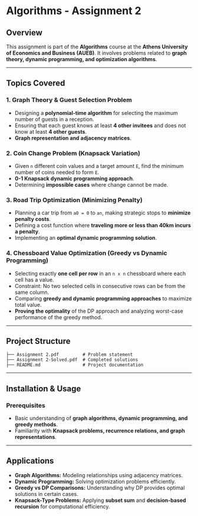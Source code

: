 # **Algorithms - Assignment 2**

## **Overview**
This assignment is part of the **Algorithms** course at the **Athens University of Economics and Business (AUEB)**. It involves problems related to **graph theory, dynamic programming, and optimization algorithms**.

---

## **Topics Covered**
### **1. Graph Theory & Guest Selection Problem**
- Designing a **polynomial-time algorithm** for selecting the maximum number of guests in a reception.
- Ensuring that each guest knows at least **4 other invitees** and does not know at least **4 other guests**.
- **Graph representation and adjacency matrices**.

### **2. Coin Change Problem (Knapsack Variation)**
- Given `n` different coin values and a target amount `E`, find the minimum number of coins needed to form `E`.
- **0-1 Knapsack dynamic programming approach**.
- Determining **impossible cases** where change cannot be made.

### **3. Road Trip Optimization (Minimizing Penalty)**
- Planning a car trip from `a0 = 0` to `an`, making strategic stops to **minimize penalty costs**.
- Defining a cost function where **traveling more or less than 40km incurs a penalty**.
- Implementing an **optimal dynamic programming solution**.

### **4. Chessboard Value Optimization (Greedy vs Dynamic Programming)**
- Selecting exactly **one cell per row** in an `n x n` chessboard where each cell has a value.
- Constraint: No two selected cells in consecutive rows can be from the same column.
- Comparing **greedy and dynamic programming approaches** to maximize total value.
- **Proving the optimality** of the DP approach and analyzing worst-case performance of the greedy method.

---

## **Project Structure**
```
├── Assignment 2.pdf         # Problem statement
├── Assignment 2-Solved.pdf  # Completed solutions
├── README.md                # Project documentation
```

---

## **Installation & Usage**
### **Prerequisites**
- Basic understanding of **graph algorithms, dynamic programming, and greedy methods**.
- Familiarity with **Knapsack problems, recurrence relations, and graph representations**.

---

## **Applications**
- **Graph Algorithms:** Modeling relationships using adjacency matrices.
- **Dynamic Programming:** Solving optimization problems efficiently.
- **Greedy vs DP Comparisons:** Understanding why DP provides optimal solutions in certain cases.
- **Knapsack-Type Problems:** Applying **subset sum** and **decision-based recursion** for computational efficiency.